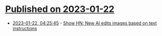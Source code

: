 # [Published on 2023-01-22](index.md)

* [2023-01-22, 04:25:45](https://news.ycombinator.com/item?id=34474270) - [Show HN: New AI edits images based on text instructions](https://github.com/brycedrennan/imaginAIry/blob/master/README.md)
